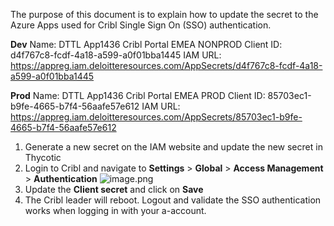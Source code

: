 The purpose of this document is to explain how to update the secret to the Azure Apps used for Cribl Single Sign On (SSO) authentication.

**Dev**
Name:  DTTL App1436 Cribl Portal EMEA NONPROD
Client ID: d4f767c8-fcdf-4a18-a599-a0f01bba1445
IAM URL: https://appreg.iam.deloitteresources.com/AppSecrets/d4f767c8-fcdf-4a18-a599-a0f01bba1445

**Prod**
Name:  DTTL App1436 Cribl Portal EMEA PROD
Client ID:  85703ec1-b9fe-4665-b7f4-56aafe57e612
IAM URL: https://appreg.iam.deloitteresources.com/AppSecrets/85703ec1-b9fe-4665-b7f4-56aafe57e612

1. Generate a new secret on the IAM website and update the new secret in Thycotic
2. Login to Cribl and navigate to **Settings** > **Global** > **Access Management** > **Authentication**
![image.png](/.attachments/image-b67af14a-ae97-4797-b16e-58112e49e60c.png)
3. Update the **Client secret** and click on **Save**
4. The Cribl leader will reboot. Logout and validate the SSO authentication works when logging in with your a-account.
